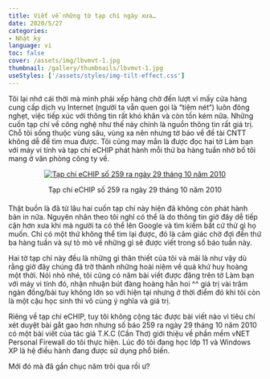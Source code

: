 ```yaml
---
title: Viết về những tờ tạp chí ngày xưa…
date: 2020/5/27
categories:
- Nhật ký
language: vi
toc: false
cover: /assets/img/lbvmvt-1.jpg
thumbnail: /gallery/thumbnails/lbvmvt-1.jpg
useStyles: ['/assets/styles/img-tilt-effect.css']
---
```

Tôi lại nhớ cái thời mà mình phải xếp hàng chờ đến lượt vì mấy cửa hàng cung cấp dịch vụ Internet (người ta vẫn quen gọi là “tiệm nét“) luôn đông nghẹt, việc tiếp xúc với thông tin rất khó khăn và còn tốn kém nữa. Những cuốn tạp chí về công nghệ như thế này chính là nguồn thông tin rất giá trị. Chỗ tôi sống thuộc vùng sâu, vùng xa nên nhưng tờ báo về đề tài CNTT không dễ để tìm mua được. Tôi cũng may mắn là được đọc hai tờ Làm bạn với máy vi tính và tạp chí eCHIP phát hành mỗi thứ ba hàng tuần nhờ bố tôi mang ở văn phòng công ty về. 
<!-- more -->

<div style="text-align:center; margin-bottom: 20px;">
    <a class="gallery-item" href="https://thiennguyenpro.files.wordpress.com/2020/05/vnet-personal-firewall-echip-259.jpg"><img class="in-view-effect frame tilt-right" src="https://thiennguyenpro.files.wordpress.com/2020/05/vnet-personal-firewall-echip-259.jpg?w=300" alt="Tạp chí eCHIP số 259 ra ngày 29 tháng 10 năm 2010"></a>
    <p>Tạp chí eCHIP số 259 ra ngày 29 tháng 10 năm 2010</p>
</div>

Thật buồn là đã từ lâu hai cuốn tạp chí này hiện đã không còn phát hành bản in nữa. Nguyên nhân theo tôi nghĩ có thể là do thông tin giờ đây dễ tiếp cận hơn xưa khi mà người ta có thể lên Google và tìm kiếm bất cứ thứ gì họ muốn. Chỉ có một thứ không thể tìm lại được, đó là cảm giác chờ đợi đến thứ ba hàng tuần và sự tò mò về những gì sẽ được viết trong số báo tuần này.

Hai tờ tạp chí này đều là những gì thân thiết của tôi và mãi là như vậy dù rằng giờ đây chúng đã trờ thành những hoài niệm về quá khứ huy hoàng một thời. Nói nhỏ nhé, tôi cũng có năm bài viết được đăng trên tờ Làm bạn với máy vi tính đó, nhận nhuận bút đàng hoàng hẳn hoi ^^ giá trị vài trăm ngàn đồng/bài tuy không lớn so với hiện tại nhưng ở thời điểm đó khi tôi còn là một cậu học sinh thì vô cùng ý nghĩa và giá trị.

Riêng về tạp chí eCHIP, tuy tôi không cộng tác được bài viết nào vì tiêu chí xét duyệt bài gắt gao hơn nhưng số báo 259 ra ngày 29 tháng 10 năm 2010 có một bài viết của tác giả T.K.C (Cần Thơ) giới thiệu về phần mềm vNET Personal Firewall do tôi thực hiện. Lúc đó tôi đang học lớp 11 và Windows XP là hệ điều hành đang được sử dụng phổ biến.

Mới đó mà đã gần chục năm trôi qua rồi ư? 